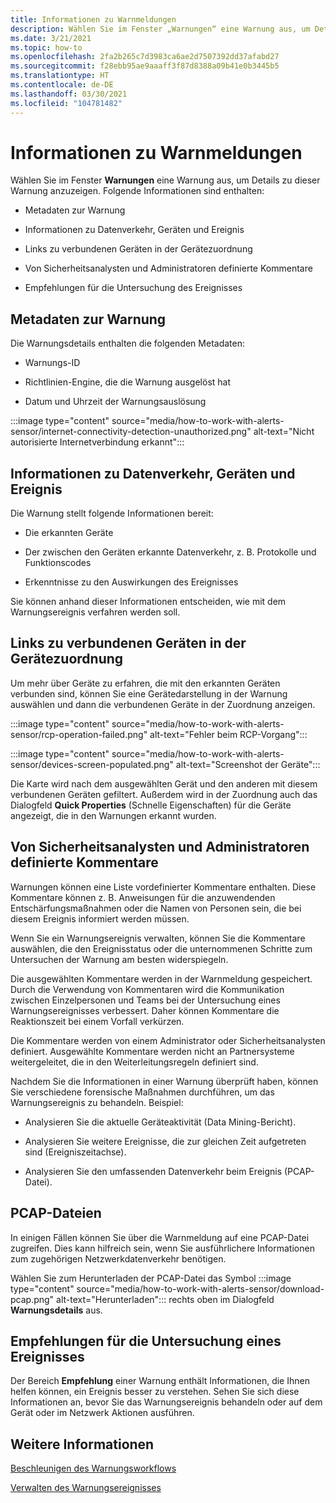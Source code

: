 ```yaml
---
title: Informationen zu Warnmeldungen
description: Wählen Sie im Fenster „Warnungen“ eine Warnung aus, um Details dazu anzuzeigen.
ms.date: 3/21/2021
ms.topic: how-to
ms.openlocfilehash: 2fa2b265c7d3983ca6ae2d7507392dd37afabd27
ms.sourcegitcommit: f28ebb95ae9aaaff3f87d8388a09b41e0b3445b5
ms.translationtype: HT
ms.contentlocale: de-DE
ms.lasthandoff: 03/30/2021
ms.locfileid: "104781482"
---
```

# <a name="about-alert-messages"></a>Informationen zu Warnmeldungen

Wählen Sie im Fenster **Warnungen** eine Warnung aus, um Details zu dieser Warnung anzuzeigen. Folgende Informationen sind enthalten:

- Metadaten zur Warnung

- Informationen zu Datenverkehr, Geräten und Ereignis

- Links zu verbundenen Geräten in der Gerätezuordnung

- Von Sicherheitsanalysten und Administratoren definierte Kommentare

- Empfehlungen für die Untersuchung des Ereignisses

## <a name="alert-metadata"></a>Metadaten zur Warnung

Die Warnungsdetails enthalten die folgenden Metadaten:

  - Warnungs-ID

  - Richtlinien-Engine, die die Warnung ausgelöst hat

  - Datum und Uhrzeit der Warnungsauslösung

:::image type="content" source="media/how-to-work-with-alerts-sensor/internet-connectivity-detection-unauthorized.png" alt-text="Nicht autorisierte Internetverbindung erkannt":::

## <a name="information-about-devices-traffic-and-the-event"></a>Informationen zu Datenverkehr, Geräten und Ereignis

Die Warnung stellt folgende Informationen bereit:

  - Die erkannten Geräte

  - Der zwischen den Geräten erkannte Datenverkehr, z. B. Protokolle und Funktionscodes

  - Erkenntnisse zu den Auswirkungen des Ereignisses

Sie können anhand dieser Informationen entscheiden, wie mit dem Warnungsereignis verfahren werden soll.

## <a name="links-to-connected-devices-in-the-device-map"></a>Links zu verbundenen Geräten in der Gerätezuordnung

Um mehr über Geräte zu erfahren, die mit den erkannten Geräten verbunden sind, können Sie eine Gerätedarstellung in der Warnung auswählen und dann die verbundenen Geräte in der Zuordnung anzeigen.

:::image type="content" source="media/how-to-work-with-alerts-sensor/rcp-operation-failed.png" alt-text="Fehler beim RCP-Vorgang":::

:::image type="content" source="media/how-to-work-with-alerts-sensor/devices-screen-populated.png" alt-text="Screenshot der Geräte":::

Die Karte wird nach dem ausgewählten Gerät und den anderen mit diesem verbundenen Geräten gefiltert. Außerdem wird in der Zuordnung auch das Dialogfeld **Quick Properties** (Schnelle Eigenschaften) für die Geräte angezeigt, die in den Warnungen erkannt wurden.

## <a name="comments-defined-by-security-analysts-and-administrators"></a>Von Sicherheitsanalysten und Administratoren definierte Kommentare 

Warnungen können eine Liste vordefinierter Kommentare enthalten. Diese Kommentare können z. B. Anweisungen für die anzuwendenden Entschärfungsmaßnahmen oder die Namen von Personen sein, die bei diesem Ereignis informiert werden müssen.

Wenn Sie ein Warnungsereignis verwalten, können Sie die Kommentare auswählen, die den Ereignisstatus oder die unternommenen Schritte zum Untersuchen der Warnung am besten widerspiegeln.

Die ausgewählten Kommentare werden in der Warnmeldung gespeichert. Durch die Verwendung von Kommentaren wird die Kommunikation zwischen Einzelpersonen und Teams bei der Untersuchung eines Warnungsereignisses verbessert. Daher können Kommentare die Reaktionszeit bei einem Vorfall verkürzen.

Die Kommentare werden von einem Administrator oder Sicherheitsanalysten definiert. Ausgewählte Kommentare werden nicht an Partnersysteme weitergeleitet, die in den Weiterleitungsregeln definiert sind.

Nachdem Sie die Informationen in einer Warnung überprüft haben, können Sie verschiedene forensische Maßnahmen durchführen, um das Warnungsereignis zu behandeln. Beispiel:

- Analysieren Sie die aktuelle Geräteaktivität (Data Mining-Bericht). 

- Analysieren Sie weitere Ereignisse, die zur gleichen Zeit aufgetreten sind (Ereigniszeitachse). 

- Analysieren Sie den umfassenden Datenverkehr beim Ereignis (PCAP-Datei).

## <a name="pcap-files"></a>PCAP-Dateien

In einigen Fällen können Sie über die Warnmeldung auf eine PCAP-Datei zugreifen. Dies kann hilfreich sein, wenn Sie ausführlichere Informationen zum zugehörigen Netzwerkdatenverkehr benötigen.

Wählen Sie zum Herunterladen der PCAP-Datei das Symbol :::image type="content" source="media/how-to-work-with-alerts-sensor/download-pcap.png" alt-text="Herunterladen"::: rechts oben im Dialogfeld **Warnungsdetails** aus.

## <a name="recommendations-for-investigating-an-event"></a>Empfehlungen für die Untersuchung eines Ereignisses 

Der Bereich **Empfehlung** einer Warnung enthält Informationen, die Ihnen helfen können, ein Ereignis besser zu verstehen. Sehen Sie sich diese Informationen an, bevor Sie das Warnungsereignis behandeln oder auf dem Gerät oder im Netzwerk Aktionen ausführen.

## <a name="see-also"></a>Weitere Informationen

[Beschleunigen des Warnungsworkflows](how-to-accelerate-alert-incident-response.md)

[Verwalten des Warnungsereignisses](how-to-manage-the-alert-event.md)
